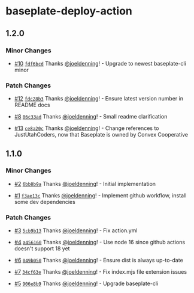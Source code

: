 # baseplate-deploy-action

## 1.2.0

### Minor Changes

- [#10](https://github.com/ConvexCooperative/baseplate-deploy-action/pull/10) [`fdf6bcd`](https://github.com/ConvexCooperative/baseplate-deploy-action/commit/fdf6bcd4896201decc629023f0e461c506240d61) Thanks [@joeldenning](https://github.com/joeldenning)! - Upgrade to newest baseplate-cli minor

### Patch Changes

- [#12](https://github.com/ConvexCooperative/baseplate-deploy-action/pull/12) [`fdc28b3`](https://github.com/ConvexCooperative/baseplate-deploy-action/commit/fdc28b3e0a0c8f5c0e170658df720f07dd91a325) Thanks [@joeldenning](https://github.com/joeldenning)! - Ensure latest version number in README docs

- [#8](https://github.com/ConvexCooperative/baseplate-deploy-action/pull/8) [`06c33ad`](https://github.com/ConvexCooperative/baseplate-deploy-action/commit/06c33adb8675df611a4ccb93a95c6ea2d00f23e8) Thanks [@joeldenning](https://github.com/joeldenning)! - Small readme clarification

- [#13](https://github.com/ConvexCooperative/baseplate-deploy-action/pull/13) [`ce8a20c`](https://github.com/ConvexCooperative/baseplate-deploy-action/commit/ce8a20c5393fbdc13262ede4a3b7684b50fdd00a) Thanks [@joeldenning](https://github.com/joeldenning)! - Change references to JustUtahCoders, now that Baseplate is owned by Convex Cooperative

## 1.1.0

### Minor Changes

- [#2](https://github.com/ConvexCooperative/baseplate-deploy-action/pull/2) [`6bb8b9a`](https://github.com/ConvexCooperative/baseplate-deploy-action/commit/6bb8b9a1492a729439d746b42b92f1a0f17815df) Thanks [@joeldenning](https://github.com/joeldenning)! - Initial implementation

- [#1](https://github.com/ConvexCooperative/baseplate-deploy-action/pull/1) [`f3ae13c`](https://github.com/ConvexCooperative/baseplate-deploy-action/commit/f3ae13ce06f3fd739377e72213f5daaf60a4b811) Thanks [@joeldenning](https://github.com/joeldenning)! - Implement github workflow, install some dev dependencies

### Patch Changes

- [#3](https://github.com/ConvexCooperative/baseplate-deploy-action/pull/3) [`5cb9b13`](https://github.com/ConvexCooperative/baseplate-deploy-action/commit/5cb9b13e7af95c2b8d34ef4fda23029df2eaee3c) Thanks [@joeldenning](https://github.com/joeldenning)! - Fix action.yml

- [#4](https://github.com/ConvexCooperative/baseplate-deploy-action/pull/4) [`a456160`](https://github.com/ConvexCooperative/baseplate-deploy-action/commit/a456160993c330d1c76f835c619367a7f7d7db67) Thanks [@joeldenning](https://github.com/joeldenning)! - Use node 16 since github actions doesn't support 18 yet

- [#6](https://github.com/ConvexCooperative/baseplate-deploy-action/pull/6) [`049b050`](https://github.com/ConvexCooperative/baseplate-deploy-action/commit/049b05035d885f7cbb16ad37c110aec8fe0f2a11) Thanks [@joeldenning](https://github.com/joeldenning)! - Ensure dist is always up-to-date

- [#7](https://github.com/ConvexCooperative/baseplate-deploy-action/pull/7) [`34cf63e`](https://github.com/ConvexCooperative/baseplate-deploy-action/commit/34cf63e3d59925be2f3ebe932d50bca1b4211594) Thanks [@joeldenning](https://github.com/joeldenning)! - Fix index.mjs file extension issues

- [#5](https://github.com/ConvexCooperative/baseplate-deploy-action/pull/5) [`906e8b9`](https://github.com/ConvexCooperative/baseplate-deploy-action/commit/906e8b9546ebaedd6d3b7f8edcdb87c00cb71779) Thanks [@joeldenning](https://github.com/joeldenning)! - Upgrade baseplate-cli
